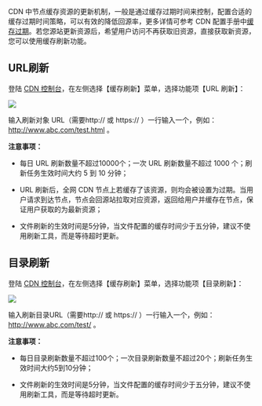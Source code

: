 CDN 中节点缓存资源的更新机制，一般是通过缓存过期时间来控制，配置合适的缓存过期时间策略，可以有效的降低回源率，更多详情可参考 CDN 配置手册中[缓存过期](https://www.qcloud.com/doc/product/228/6290)。若您源站更新资源后，希望用户访问不再获取旧资源，直接获取新资源，您可以使用缓存刷新功能。


## URL刷新
登陆 [CDN 控制台](https://console.qcloud.com/cdn)，在左侧选择【缓存刷新】菜单，选择功能项【URL 刷新】：

![](https://mccdn.qcloud.com/static/img/87acfaeaee3fc0f31e5753ad90b776ba/image.png)

输入刷新对象 URL（需要http:// 或 https:// ）一行输入一个，例如：http://www.abc.com/test.html 。

**注意事项：**

+ 每日 URL 刷新数量不超过10000个；一次 URL 刷新数量不超过 1000 个；刷新任务生效时间大约 5 到 10 分钟；
+ URL 刷新后，全网 CDN 节点上若缓存了该资源，则均会被设置为过期。当用户请求到达节点，节点会回源站拉取对应资源，返回给用户并缓存在节点，保证用户获取的为最新资源；
+ 文件刷新的生效时间是5分钟，当文件配置的缓存时间少于五分钟，建议不使用刷新工具，而是等待超时更新。


## 目录刷新
登陆 [CDN 控制台](https://console.qcloud.com/cdn)，在左侧选择【缓存刷新】菜单，选择功能项【目录刷新】：

![](https://mc.qcloudimg.com/static/img/207fbcf44c416b3324e839e47c739c5a/image.png)

输入刷新目录URL（需要http:// 或 https:// ）一行输入一个，例如：http://www.abc.com/test/ 。

**注意事项：**

+ 每日目录刷新数量不超过100个；一次目录刷新数量不超过20个；刷新任务生效时间大约5到10分钟；
+ 文件刷新的生效时间是5分钟，当文件配置的缓存时间少于五分钟，建议不使用刷新工具，而是等待超时更新。





